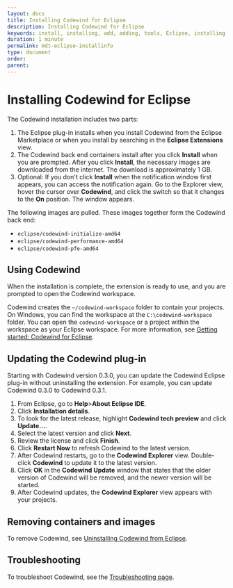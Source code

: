 ```yaml
---
layout: docs
title: Installing Codewind for Eclipse
description: Installing Codewind for Eclipse
keywords: install, installing, add, adding, tools, Eclipse, installing Codewind for Eclipse
duration: 1 minute
permalink: mdt-eclipse-installinfo
type: document
order: 
parent: 
---
```


# Installing Codewind for Eclipse

The Codewind installation includes two parts:
1. The Eclipse plug-in installs when you install Codewind from the Eclipse Marketplace or when you install by searching in the **Eclipse Extensions** view.
2. The Codewind back end containers install after you click **Install** when you are prompted. After you click **Install**, the necessary images are downloaded from the internet. The download is approximately 1 GB.
3. Optional: If you don't click **Install** when the notification window first appears, you can access the notification again. Go to the Explorer view, hover the cursor over **Codewind**, and click the switch so that it changes to the **On** position. The window appears.

The following images are pulled. These images together form the Codewind back end:
- `eclipse/codewind-initialize-amd64`
- `eclipse/codewind-performance-amd64`
- `eclipse/codewind-pfe-amd64`

## Using Codewind
When the installation is complete, the extension is ready to use, and you are prompted to open the Codewind workspace.

Codewind creates the `~/codewind-workspace` folder to contain your projects. On Windows, you can find the workspace at the `C:\codewind-workspace` folder. You can open the `codewind-workspace` or a project within the workspace as your Eclipse workspace. For more information, see [Getting started: Codewind for Eclipse](mdteclipsegettingstarted.html).

## Updating the Codewind plug-in
Starting with Codewind version 0.3.0, you can update the Codewind Eclipse plug-in without uninstalling the extension. For example, you can update Codewind 0.3.0 to Codewind 0.3.1.
1. From Eclipse, go to **Help**>**About Eclipse IDE**.
2. Click **Installation details**.
3. To look for the latest release, highlight **Codewind tech preview** and click **Update...**.
4. Select the latest version and click **Next**.
5. Review the license and click **Finish**.
6. Click **Restart Now** to refresh Codewind to the latest version.
7. After Codewind restarts, go to the **Codewind Explorer** view. Double-click **Codewind** to update it to the latest version.
8. Click **OK** in the **Codewind Update** window that states that the older version of Codewind will be removed, and the newer version will be started.
9. After Codewind updates, the **Codewind Explorer** view appears with your projects.

## Removing containers and images
To remove Codewind, see [Uninstalling Codewind from Eclipse](mdteclipseuninstall.html).

## Troubleshooting
To troubleshoot Codewind, see the [Troubleshooting page](troubleshooting.html).